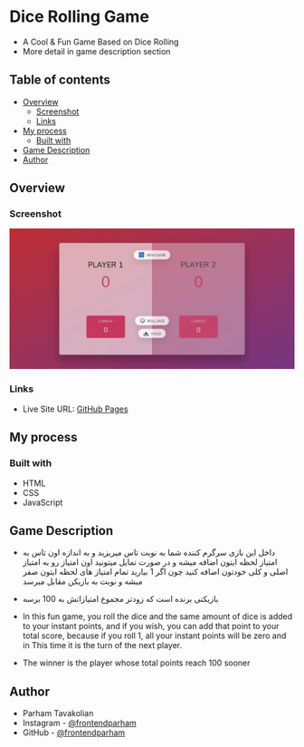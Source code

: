 # Dice Rolling Game
- A Cool & Fun Game Based on Dice Rolling
- More detail in game description section

## Table of contents

- [Overview](#overview)
  - [Screenshot](#screenshot)
  - [Links](#links)
- [My process](#my-process)
  - [Built with](#built-with)
- [Game Description](#game-description)
- [Author](#author)

## Overview

### Screenshot

![](./screenshot.png)

### Links

- Live Site URL: [GitHub Pages](https://frontendparham.github.io/DiceGame/)

## My process

### Built with

- HTML
- CSS
- JavaScript

## Game Description

- داخل این بازی سرگرم کننده شما به نوبت تاس میریزید و به اندازه اون تاس به امتیاز لحظه ایتون اضافه میشه و در صورت تمایل میتونید اون امتیاز رو به امتیاز اصلی و کلی خودتون اضافه کنید چون اگر 1 بیارید تمام امتیاز های لحظه ایتون صفر میشه و نوبت به بازیکن مقابل میرسد
- بازیکنی برنده است که زودتر مجموع امتیازاتش به 100 برسه

- In this fun game, you roll the dice and the same amount of dice is added to your instant points, and if you wish, you can add that point to your total score, because if you roll 1, all your instant points will be zero and in This time it is the turn of the next player.

- The winner is the player whose total points reach 100 sooner

## Author

- Parham Tavakolian
- Instagram - [@frontendparham](https://www.instagram.com/frontendparham)
- GitHub - [@frontendparham](https://www.github.com/frontendparham)

